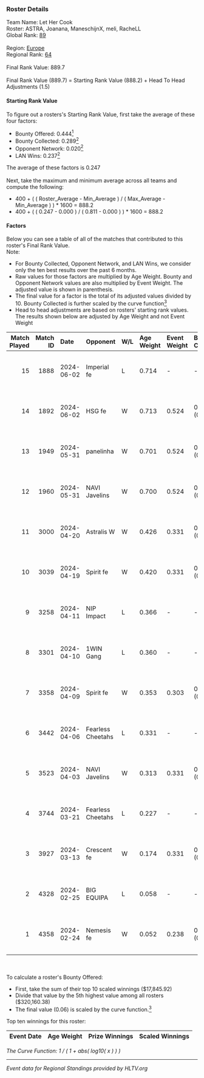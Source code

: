 ### Roster Details<br />
Team Name: Let Her Cook<br />
Roster: ASTRA, Joanana, ManeschijnX, meli, RacheLL<br />
Global Rank: [89](../standings_global.md)<br />
<br />
Region: [Europe]( ../standings_europe.md)<br />
Regional Rank: [64]( ../standings_europe.md)<br />
<br />
Final Rank Value:  889.7<br />
<br />
Final Rank Value (889.7) = Starting Rank Value (888.2) + Head To Head Adjustments (1.5)<br />

#### Starting Rank Value<br />
To figure out a rosters's Starting Rank Value, first take the average of these four factors:<br />
- Bounty Offered: 0.444[<sup>1</sup>](#table2)
- Bounty Collected: 0.289[<sup>2</sup>](#table1)
- Opponent Network: 0.020[<sup>2</sup>](#table1)
- LAN Wins: 0.237[<sup>2</sup>](#table1)

The average of these factors is 0.247<br />
<br />
Next, take the maximum and minimum average across all teams and compute the following:<br />
- 400 + ( ( Roster_Average - Min_Average ) / ( Max_Average - Min_Average ) ) * 1600 = 888.2
- 400 + ( ( 0.247 - 0.000 ) / ( 0.811 - 0.000 ) ) * 1600 = 888.2


#### Factors<br />
Below you can see a table of all of the matches that contributed to this roster's Final Rank Value.<br />
Note:<br />

- For Bounty Collected, Opponent Network, and LAN Wins, we consider only the ten best results over the past 6 months.
- Raw values for those factors are multiplied by Age Weight. Bounty and Opponent Network values are also multiplied by Event Weight. The adjusted value is shown in parenthesis.
- The final value for a factor is the total of its adjusted values divided by 10. Bounty Collected is further scaled by the curve function[<sup>3</sup>](#curveFunction)
- Head to head adjustments are based on rosters' starting rank values. The results shown below are adjusted by Age Weight and not Event Weight
<span id="table1"></span><br />


| Match Played | Match ID | Date       | Opponent          | W/L | Age Weight | Event Weight | Bounty Collected | Opponent Network | LAN Wins  | H2H Adj. | Roster                                     |
| -: | -: | :- | :- | :- | :- | :- | :- | :- | :- | -: | :- |
|           15 |     1888 | 2024-06-02 | Imperial fe       | L   | 0.714      | -            | -                | -                | -         |    -7.74 | ASTRA, Joanana, ManeschijnX, meli, RacheLL |
|           14 |     1892 | 2024-06-02 | HSG fe            | W   | 0.713      | 0.524        | 0.029 (0.011)    | 0.099 (0.037)    | 1 (0.713) |     8.79 | ASTRA, Joanana, ManeschijnX, meli, RacheLL |
|           13 |     1949 | 2024-05-31 | panelinha         | W   | 0.701      | 0.524        | 0.030 (0.011)    | 0.127 (0.047)    | 1 (0.701) |     9.44 | ASTRA, Joanana, ManeschijnX, meli, RacheLL |
|           12 |     1960 | 2024-05-31 | NAVI Javelins     | W   | 0.700      | 0.524        | 0.024 (0.009)    | 0.158 (0.058)    | 1 (0.700) |     9.77 | ASTRA, Joanana, ManeschijnX, meli, RacheLL |
|           11 |     3000 | 2024-04-20 | Astralis W        | W   | 0.426      | 0.331        | 0.002 (0.000)    | 0.050 (0.007)    | 0 (0.000) |     3.07 | ASTRA, Joanana, ManeschijnX, meli, RacheLL |
|           10 |     3039 | 2024-04-19 | Spirit fe         | W   | 0.420      | 0.331        | 0.005 (0.001)    | 0.129 (0.018)    | 0 (0.000) |     2.86 | ASTRA, Joanana, ManeschijnX, meli, RacheLL |
|            9 |     3258 | 2024-04-11 | NIP Impact        | L   | 0.366      | -            | -                | -                | -         |    -8.18 | ASTRA, Joanana, kezziwow, meli, RacheLL    |
|            8 |     3301 | 2024-04-10 | 1WIN Gang         | L   | 0.360      | -            | -                | -                | -         |    -9.00 | ASTRA, Joanana, kezziwow, meli, RacheLL    |
|            7 |     3358 | 2024-04-09 | Spirit fe         | W   | 0.353      | 0.303        | 0.005 (0.001)    | 0.129 (0.014)    | 0 (0.000) |     2.37 | ASTRA, Joanana, kezziwow, meli, RacheLL    |
|            6 |     3442 | 2024-04-06 | Fearless Cheetahs | L   | 0.331      | -            | -                | -                | -         |    -8.00 | ASTRA, Joanana, kezziwow, meli, RacheLL    |
|            5 |     3523 | 2024-04-03 | NAVI Javelins     | W   | 0.313      | 0.331        | 0.024 (0.002)    | 0.158 (0.016)    | 0 (0.000) |     3.71 | ASTRA, Joanana, kezziwow, meli, RacheLL    |
|            4 |     3744 | 2024-03-21 | Fearless Cheetahs | L   | 0.227      | -            | -                | -                | -         |    -5.57 | Joanana, kezziwow, meli, RacheLL, suns1de  |
|            3 |     3927 | 2024-03-13 | Crescent fe       | W   | 0.174      | 0.331        | 0.004 (0.000)    | 0.075 (0.004)    | 0 (0.000) |     1.16 | Joanana, kezziwow, meli, RacheLL, suns1de  |
|            2 |     4328 | 2024-02-25 | BIG EQUIPA        | L   | 0.058      | -            | -                | -                | -         |    -1.26 | Joanana, kezziwow, meli, RacheLL, suns1de  |
|            1 |     4358 | 2024-02-24 | Nemesis fe        | W   | 0.052      | 0.238        | 0.000 (0.000)    | 0.000 (0.000)    | 0 (0.000) |     0.10 | Joanana, kezziwow, meli, RacheLL, suns1de  |

<br />
<span id="table2"></span><br />
To calculate a roster's Bounty Offered:<br />

- First, take the sum of their top 10 scaled winnings ($17,845.92)
- Divide that value by the 5th highest value among all rosters ($320,160.38)
- The final value (0.06) is scaled by the curve function.[<sup>3</sup>](#curveFunction)

Top ten winnings for this roster:<br />

| Event Date | Age Weight | Prize Winnings | Scaled Winnings |
| :- | -: | :- | :- |


<span id="curveFunction"></span>_The Curve Function: 1 / ( 1 + abs( log10( x ) ) )_<br />

---
_Event data for Regional Standings provided by HLTV.org_<br />
